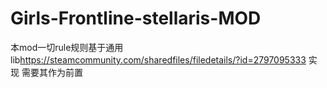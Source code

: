 # Girls-Frontline-stellaris-MOD
本mod一切rule规则基于通用lib<https://steamcommunity.com/sharedfiles/filedetails/?id=2797095333> 实现 需要其作为前置

